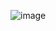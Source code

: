 ![image](https://github.com/italoferreira0/Calculadora_de_IMC_React.js/assets/84740878/8260d585-3200-44a8-97cc-9c5e424a274e)
